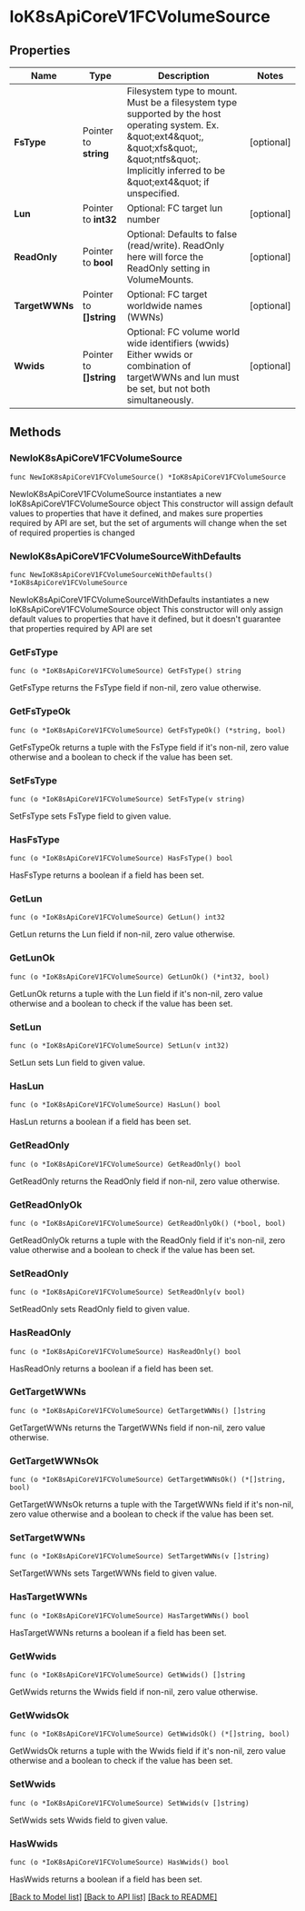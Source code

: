 # IoK8sApiCoreV1FCVolumeSource

## Properties

Name | Type | Description | Notes
------------ | ------------- | ------------- | -------------
**FsType** | Pointer to **string** | Filesystem type to mount. Must be a filesystem type supported by the host operating system. Ex. \&quot;ext4\&quot;, \&quot;xfs\&quot;, \&quot;ntfs\&quot;. Implicitly inferred to be \&quot;ext4\&quot; if unspecified. | [optional] 
**Lun** | Pointer to **int32** | Optional: FC target lun number | [optional] 
**ReadOnly** | Pointer to **bool** | Optional: Defaults to false (read/write). ReadOnly here will force the ReadOnly setting in VolumeMounts. | [optional] 
**TargetWWNs** | Pointer to **[]string** | Optional: FC target worldwide names (WWNs) | [optional] 
**Wwids** | Pointer to **[]string** | Optional: FC volume world wide identifiers (wwids) Either wwids or combination of targetWWNs and lun must be set, but not both simultaneously. | [optional] 

## Methods

### NewIoK8sApiCoreV1FCVolumeSource

`func NewIoK8sApiCoreV1FCVolumeSource() *IoK8sApiCoreV1FCVolumeSource`

NewIoK8sApiCoreV1FCVolumeSource instantiates a new IoK8sApiCoreV1FCVolumeSource object
This constructor will assign default values to properties that have it defined,
and makes sure properties required by API are set, but the set of arguments
will change when the set of required properties is changed

### NewIoK8sApiCoreV1FCVolumeSourceWithDefaults

`func NewIoK8sApiCoreV1FCVolumeSourceWithDefaults() *IoK8sApiCoreV1FCVolumeSource`

NewIoK8sApiCoreV1FCVolumeSourceWithDefaults instantiates a new IoK8sApiCoreV1FCVolumeSource object
This constructor will only assign default values to properties that have it defined,
but it doesn't guarantee that properties required by API are set

### GetFsType

`func (o *IoK8sApiCoreV1FCVolumeSource) GetFsType() string`

GetFsType returns the FsType field if non-nil, zero value otherwise.

### GetFsTypeOk

`func (o *IoK8sApiCoreV1FCVolumeSource) GetFsTypeOk() (*string, bool)`

GetFsTypeOk returns a tuple with the FsType field if it's non-nil, zero value otherwise
and a boolean to check if the value has been set.

### SetFsType

`func (o *IoK8sApiCoreV1FCVolumeSource) SetFsType(v string)`

SetFsType sets FsType field to given value.

### HasFsType

`func (o *IoK8sApiCoreV1FCVolumeSource) HasFsType() bool`

HasFsType returns a boolean if a field has been set.

### GetLun

`func (o *IoK8sApiCoreV1FCVolumeSource) GetLun() int32`

GetLun returns the Lun field if non-nil, zero value otherwise.

### GetLunOk

`func (o *IoK8sApiCoreV1FCVolumeSource) GetLunOk() (*int32, bool)`

GetLunOk returns a tuple with the Lun field if it's non-nil, zero value otherwise
and a boolean to check if the value has been set.

### SetLun

`func (o *IoK8sApiCoreV1FCVolumeSource) SetLun(v int32)`

SetLun sets Lun field to given value.

### HasLun

`func (o *IoK8sApiCoreV1FCVolumeSource) HasLun() bool`

HasLun returns a boolean if a field has been set.

### GetReadOnly

`func (o *IoK8sApiCoreV1FCVolumeSource) GetReadOnly() bool`

GetReadOnly returns the ReadOnly field if non-nil, zero value otherwise.

### GetReadOnlyOk

`func (o *IoK8sApiCoreV1FCVolumeSource) GetReadOnlyOk() (*bool, bool)`

GetReadOnlyOk returns a tuple with the ReadOnly field if it's non-nil, zero value otherwise
and a boolean to check if the value has been set.

### SetReadOnly

`func (o *IoK8sApiCoreV1FCVolumeSource) SetReadOnly(v bool)`

SetReadOnly sets ReadOnly field to given value.

### HasReadOnly

`func (o *IoK8sApiCoreV1FCVolumeSource) HasReadOnly() bool`

HasReadOnly returns a boolean if a field has been set.

### GetTargetWWNs

`func (o *IoK8sApiCoreV1FCVolumeSource) GetTargetWWNs() []string`

GetTargetWWNs returns the TargetWWNs field if non-nil, zero value otherwise.

### GetTargetWWNsOk

`func (o *IoK8sApiCoreV1FCVolumeSource) GetTargetWWNsOk() (*[]string, bool)`

GetTargetWWNsOk returns a tuple with the TargetWWNs field if it's non-nil, zero value otherwise
and a boolean to check if the value has been set.

### SetTargetWWNs

`func (o *IoK8sApiCoreV1FCVolumeSource) SetTargetWWNs(v []string)`

SetTargetWWNs sets TargetWWNs field to given value.

### HasTargetWWNs

`func (o *IoK8sApiCoreV1FCVolumeSource) HasTargetWWNs() bool`

HasTargetWWNs returns a boolean if a field has been set.

### GetWwids

`func (o *IoK8sApiCoreV1FCVolumeSource) GetWwids() []string`

GetWwids returns the Wwids field if non-nil, zero value otherwise.

### GetWwidsOk

`func (o *IoK8sApiCoreV1FCVolumeSource) GetWwidsOk() (*[]string, bool)`

GetWwidsOk returns a tuple with the Wwids field if it's non-nil, zero value otherwise
and a boolean to check if the value has been set.

### SetWwids

`func (o *IoK8sApiCoreV1FCVolumeSource) SetWwids(v []string)`

SetWwids sets Wwids field to given value.

### HasWwids

`func (o *IoK8sApiCoreV1FCVolumeSource) HasWwids() bool`

HasWwids returns a boolean if a field has been set.


[[Back to Model list]](../README.md#documentation-for-models) [[Back to API list]](../README.md#documentation-for-api-endpoints) [[Back to README]](../README.md)


